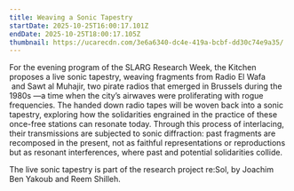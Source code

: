 ```yaml
---
title: Weaving a Sonic Tapestry
startDate: 2025-10-25T16:00:17.101Z
endDate: 2025-10-25T18:00:17.105Z
thumbnail: https://ucarecdn.com/3e6a6340-dc4e-419a-bcbf-dd30c74e9a35/
---
```

For the evening program of the SLARG Research Week, the Kitchen proposes a live sonic tapestry, weaving fragments from Radio El Wafa  and Sawt al Muhajir, two pirate radios that emerged in Brussels during the 1980s —a time when the city’s airwaves were proliferating with rogue frequencies. The handed down radio tapes will be woven back into a sonic tapestry, exploring how the solidarities engrained in the practice of these once-free stations can resonate today. Through this process of interlacing, their transmissions are subjected to sonic diffraction: past fragments are recomposed in the present, not as faithful representations or reproductions but as resonant interferences, where past and potential solidarities collide. 

The live sonic tapestry is part of the research project re:Sol, by Joachim Ben Yakoub and Reem Shilleh.